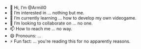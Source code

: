 - 👋 Hi, I’m @Armill0
- 👀 I’m interested in ... nothing but me.
- 🌱 I’m currently learning ... how to develop my own videogame.
- 💞️ I’m looking to collaborate on ... no one.
- 📫 How to reach me ... no way.
- 😄 Pronouns: ... 
- ⚡ Fun fact: ... you're reading this for no apparently reasons.

<!---
Armill0/Armill0 is a ✨ special ✨ repository because its `README.md` (this file) appears on your GitHub profile.
You can click the Preview link to take a look at your changes.
--->
